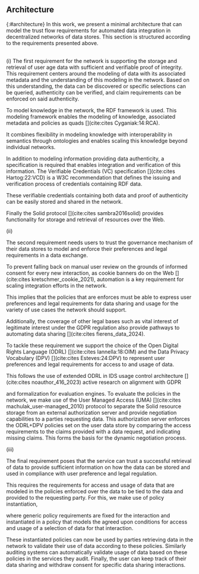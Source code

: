 ## Architecture
{:#architecture}
In this work, we present a minimal 
architecture that can model the trust
flow requirements for automated
data integration in decentralized
networks of data stores.
This section is structured 
according to the requirements
presented above.

<br/>
(i) 
<!-- The data requirement -->
The first requirement for the network
is supporting the storage and retrieval 
of user age data with sufficient 
and verifiable proof of integrity.
<!-- is dependent on the modeling  -->
This requirement centers around the 
modeling of data with its associated 
metadata and the understanding
of this modeling in the network.
<!-- which makes many essential functions possible -->
Based on this understanding, 
the data can be discovered or
specific selections can be queried,
authenticity can be verified,
and claim requirements can be
enforced on said authenticity.

<!-- What choices did we make? -->
<!-- 1. RDF to model data -->
To model knowledge in the network, 
the RDF framework is used.
This modeling framework enables
the modeling of knowledge, associated
metadata and policies as quads
[](cite:cites Cyganiak:14:RCA).
<!-- Why RDF? -->
It combines flexibility in modeling
knowledge with interoperability in 
semantics through ontologies and
enables scaling this knowledge
beyond individual networks.
<!-- 2. VCs to model data authenticity as associated metadata -->
In addition to modeling information
providing data authenticity, 
a specification is required 
that enables integration and
verification of this information.
The Verifiable Credentials
(VC) specification [](cite:cites
Hartog:22:VCD) is a W3C recommendation
that defines the issuing and verification
process of credentials containing RDF data.
<!-- Why VCs? -->
These verifiable credentials 
containing both data and proof 
of authenticity can be easily 
stored and shared in the network.
<!-- 3. Solid for identity and data storage. -->
Finally the Solid protocol 
[](cite:cites sambra2016solid)
provides functionality for 
storage and retrieval of
resources over the Web.
<!-- Why Solid LDP? -->
<!-- todo: this part was weak! -->


<!-- <br/> -->
(ii)
<!-- Requirement -->
The second requirement needs users
to trust the governance mechanism
of their data stores to model and
enforce their preferences and legal 
requirements in a data exchange.
<!-- prevent manual review -->
To prevent falling back on manual
user review on the grounds of informed
consent for every new interaction, 
as cookie banners do on the Web 
[](cite:cites kretschmer_cookie_2021),
automation is a key requirement for
scaling integration efforts in the network.
<!-- Modeling requirement -->
This implies that the policies that 
are enforces must be able to express 
user preferences and legal requirements 
for data sharing and usage 
for the variety of use cases 
the network should support.
<!-- Other bases -->
Additionally, the coverage of 
other legal bases such as vital 
interest of legitimate interest
under the GDPR regulation also
provide pathways to automating
data sharing [](cite:cites fierens_data_2024).
<!-- ODRL and DPV -->
To tackle these requirement we support 
the choice of the Open Digital Rights 
Language (ODRL) [](cite:cites Iannella:18:OIM) 
and the Data Privacy Vocabulary (DPV) 
[](cite:cites Esteves:24:DPV) to 
represent user preferences and legal
requirements for access to and usage of data.
<!-- backing up the claim -->
This follows the use of extended ODRL 
in IDS usage control architecture 
[](cite:cites noauthor_416_2023)
active research on alignment with GDPR
<!-- todo: cite!!! -->
and formalization for evaluation engines.
To evaluate the policies in the network,
we make use of the User Managed Access
(UMA) [](cite:cites machulak_user-managed_2010)
protocol to separate the Solid resource
storage from an external authorization server
and provide negotiation capabilities to
a parties requesting data.
This authorization server enforces 
the ODRL+DPV policies set on the user
data store by comparing the access 
requirements to the claims provided
with a data request, and indicating 
missing claims. This forms the basis
for the dynamic negotiation process.


<!-- <br/> -->
(iii) 
<!-- Requirement of automated trust in usage -->
The final requirement poses that the
service can trust a successful retrieval
of data to provide sufficient information
on how the data can be stored and used 
in compliance with user preference
and legal regulation.
<!-- Policy instantiation! -->
This requires the requirements for access 
and usage of data that are modeled in the
policies enforced over the data to be
tied to the data and provided to the 
requesting party.
For this, we make use of policy instantiation,
<!-- todo: citation for policy instantiation? -->
where generic policy requirements are fixed 
for the interaction and instantiated
in a policy that models the agreed upon conditions
for access and usage of a selection of data
for that interaction.
<!-- Uses of these instantiations -->
These instantiated policies can now be used
by parties retrieving data in the network to
validate their use of data according to these
policies. Similarly auditing systems can 
automatically validate usage of data based
on these policies in the services they audit.
Finally, the user can keep track of their 
data sharing and withdraw consent for 
specific data sharing interactions.
